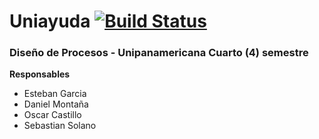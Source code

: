 # Uniayuda [![Build Status](https://travis-ci.org/koraniar/Uniayuda.svg?branch=master)](https://travis-ci.org/koraniar/Uniayuda)

### Diseño de Procesos - Unipanamericana Cuarto (4) semestre

**Responsables**
- Esteban Garcia
- Daniel Montaña
- Oscar Castillo
- Sebastian Solano
